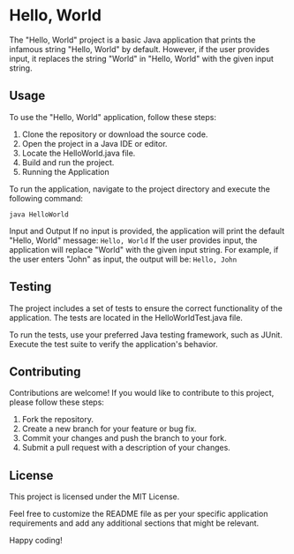 # Hello, World
The "Hello, World" project is a basic Java application that prints the infamous string "Hello, World" by default. However, if the user provides input, it replaces the string "World" in "Hello, World" with the given input string.

## Usage
To use the "Hello, World" application, follow these steps:

1. Clone the repository or download the source code.
2. Open the project in a Java IDE or editor.
3. Locate the HelloWorld.java file.
4. Build and run the project.
5. Running the Application

To run the application, navigate to the project directory and execute the following command:

```java HelloWorld```

Input and Output
If no input is provided, the application will print the default "Hello, World" message:
`Hello, World`
If the user provides input, the application will replace "World" with the given input string. For example, if the user enters "John" as input, the output will be:
`Hello, John`

## Testing
The project includes a set of tests to ensure the correct functionality of the application. The tests are located in the HelloWorldTest.java file.

To run the tests, use your preferred Java testing framework, such as JUnit. Execute the test suite to verify the application's behavior.

## Contributing
Contributions are welcome! If you would like to contribute to this project, please follow these steps:

1. Fork the repository.
2. Create a new branch for your feature or bug fix.
3. Commit your changes and push the branch to your fork.
4. Submit a pull request with a description of your changes.

## License
This project is licensed under the MIT License.

Feel free to customize the README file as per your specific application requirements and add any additional sections that might be relevant.

Happy coding!